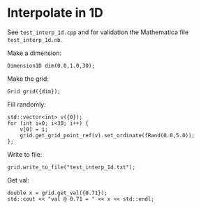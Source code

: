 # Interpolate in 1D

See `test_interp_1d.cpp` and for validation the Mathematica file `test_interp_1d.nb`.

Make a dimension:
```
Dimension1D dim(0.0,1.0,30);
```

Make the grid:
```
Grid grid({dim});
```

Fill randomly:
```
std::vector<int> v({0});
for (int i=0; i<30; i++) {
	v[0] = i;
	grid.get_grid_point_ref(v).set_ordinate(fRand(0.0,5.0));
};
```

Write to file:
```
grid.write_to_file("test_interp_1d.txt");
```

Get val:
```
double x = grid.get_val({0.71});
std::cout << "val @ 0.71 = " << x << std::endl;
```